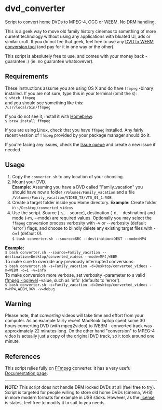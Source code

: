 # dvd_converter
Script to convert home DVDs to MPEG-4, OGG or WEBM. No DRM handling. 

This is a geek way to move old family history cinemas to something of more current technology without using any applications with bloated UI, ads or similar cruft. If you do not fee that geek, feel free to use any [DVD to WEBM conversion tool](https://lmgtfy.com/?q=DVD+to+webm+conversion+tool) (and pay for it in one way or the other).

This script is absolutely free to use, and comes with your money back -guarantee :) (ie. no guarantee whatsovever).

## Requirements
These instructions assume you are using OS X and do have ```ffmpeg``` -binary installed. If you are not sure, type this in your terminal (omit the ```$```):  
```$ which ffmpeg```  
and you should see something like this:  
```/usr/local/bin/ffmpeg```

If you do not see it, install it with [Homebrew](https://brew.sh/):  
```$ brew install ffmpeg```

If you are using Linux, check that you have ```ffmpeg``` installed. Any fairly recent version of ```ffmpeg``` provided by your package manager should do it.

If you're facing any issues, check the [Issue queue](https://github.com/rpsu/dvd_converter/issues) and create a new issue if needed.


## Usage

1. Copy the ```converter.sh``` to any location of your choosing.
2. Mount your DVD.  
**Example:** Assuming you have a DVD called "Family_vacation" you should have now a folder ```/Volumes/Family_vacation``` and a file ```/Volumes/Family_vacation/VIDEO_TS/VTS_01_1.VOB```.
3. Create a target folder inside you Home directory. 
**Example:** Create folder in ```~/Desktop/converted_videos```
4. Use the script. Source (-s, --source), destination (-d, --destination) and 
mode (-m, --mode) are required values. Optionally you may select the ```ffmpeg```
conversion process verbosity with -v or --verbosity (default 'error') flags,
and choose to blindly delete any existing target files with -o=1 (default 0).  
```$ bash converter.sh --source=SRC --destination=DEST --mode=MP4```  

  **Example:**  
  ```$ bash converter.sh --source=Family_vacation --destination=Desktop/converted_videos --mode=MP4,WEBM```  
  To  make sure to override any previously interrupted conversions:  
  ```$ bash converter.sh -s=Family_vacation -d=Desktop/converted_videos -m=WEBM -o=1 -v=info```  
  To make conversion more verbose, set verbosity -parameter to a valid [ffmpeg -loglevel](https://www.ffmpeg.org/ffmpeg.html#Generic-options) -value, such as 'info' (defaults to 'error'):  
  ```$ bash converter.sh -s=Family_vacation -d=Desktop/converted_videos -m=MP4,WEBM,OGV -v=debug ```  

## Warning

Please note, that *converting* videos will take time and effort from your computer. As an example fairly recent MacBook laptop spent some 30 hours converting DVD (with mpeg2video) to WEBM  - converted track was approximately 22 minutes long. On the other hand "conversion" to MPEG-4 video is actually just a copy of the original DVD track, so it took around one minute.

## References

This script relies fully on [FFmpeg](https://www.ffmpeg.org) converter. It has a very useful [Documentation page](https://www.ffmpeg.org/ffmpeg.html). 

---

**NOTE:** This script does not handle DRM locked DVDs at all (feel free to try). Script is targeted for people willing to store old home DVDs (cinema, VHS) in more modern formats for example in USB sticks. However, as the [license](https://github.com/rpsu/dvd_converter/blob/master/LICENSE) is states, feel free to modify it to suit to you needs. 

